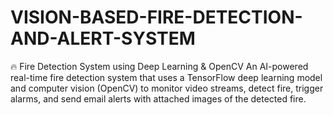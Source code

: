 # VISION-BASED-FIRE-DETECTION-AND-ALERT-SYSTEM
🔥 Fire Detection System using Deep Learning &amp; OpenCV  An AI-powered real-time fire detection system that uses a TensorFlow deep learning model and computer vision (OpenCV) to monitor video streams, detect fire, trigger alarms, and send email alerts with attached images of the detected fire.
